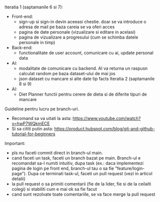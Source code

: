 Iteratia 1 (saptamanile 6 si 7): 
* Front-end:
  - sign-up si sign-in devin aceeasi chestie. doar se va introduce o adresa de mail pe baza careia se va oferi acces
  - pagina de date personale (vizualizare si editare in acelasi)
  - pagina de vizualizare a progresului (cum se schimba datele personale in timp)
* Back-end:
  - functionalitate de user account, comunicare cu ai, update personal data
* AI:
  - modalitate de comunicare cu backend. AI va returna un raspusn calculat random pe baza dataset-ului de mai jos
  - json dataset cu mancare si alte date tip facts
Iteratia 2 (saptamanile 8 si 9)
* AI:
  - Diet Planner functii pentru cerere de dieta si de diferite tipuri de mancare

Guideline pentru lucru pe branch-uri.

- Recomand sa va uitati la asta: https://www.youtube.com/watch?v=hwP7WQkmECE
- Si sa cititi putin asta: https://product.hubspot.com/blog/git-and-github-tutorial-for-beginners

Important:
  - pls nu faceti commit direct in branch-ul main.
  - cand faceti un task, faceti un branch bazat pe main. Branch-ul e recomandat sa-l numiti intuitiv, dupa task (ex.: daca implementezi pagina de login pe front end, branch-ul tau o sa fie "feature/login-page"). Dupa ce terminati task-ul, faceti un pull request (vezi in articol detalii)
  - la pull request o sa primiti comentarii (fie de la lider, fie si de la ceilalti colegi) si stabiliti cum e mai ok sa fie facut
  - cand sunt rezolvate toate comentariile, se va face merge la pull request
